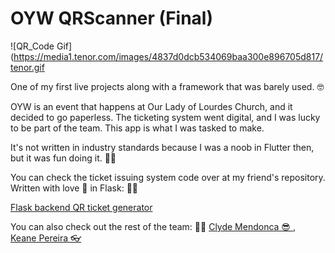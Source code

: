 # OYW QRScanner (Final)

![QR_Code Gif](https://media1.tenor.com/images/4837d0dcb534069baa300e896705d817/tenor.gif

One of my first live projects along with a framework that was barely used. 🤓

OYW is an event that happens at Our Lady of Lourdes Church, and it decided to go paperless. The ticketing system went digital,
and I was lucky to be part of the team. This app is what I was tasked to make.

It's not written in industry standards because I was a noob in Flutter then, but it was fun doing it. 💖💖

You can check the ticket issuing system code over at my friend's repository. Written with love 💖 in Flask: 🙌🙌

<a href="https://github.com/keane3pereira/oyw_api_flask"> Flask backend QR ticket generator</a>

You can also check out the rest of the team: 👨‍💻
<a href="https://github.com/clydemendonca">Clyde Mendonca 😎 </a>, &nbsp;
<a href="https://github.com/keane3pereira">Keane Pereira 👓 </a>
